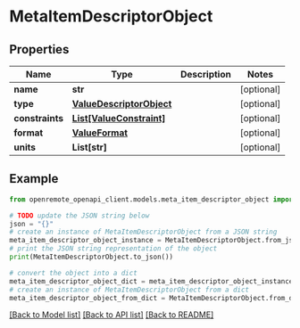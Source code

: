 # MetaItemDescriptorObject


## Properties

Name | Type | Description | Notes
------------ | ------------- | ------------- | -------------
**name** | **str** |  | [optional] 
**type** | [**ValueDescriptorObject**](ValueDescriptorObject.md) |  | [optional] 
**constraints** | [**List[ValueConstraint]**](ValueConstraint.md) |  | [optional] 
**format** | [**ValueFormat**](ValueFormat.md) |  | [optional] 
**units** | **List[str]** |  | [optional] 

## Example

```python
from openremote_openapi_client.models.meta_item_descriptor_object import MetaItemDescriptorObject

# TODO update the JSON string below
json = "{}"
# create an instance of MetaItemDescriptorObject from a JSON string
meta_item_descriptor_object_instance = MetaItemDescriptorObject.from_json(json)
# print the JSON string representation of the object
print(MetaItemDescriptorObject.to_json())

# convert the object into a dict
meta_item_descriptor_object_dict = meta_item_descriptor_object_instance.to_dict()
# create an instance of MetaItemDescriptorObject from a dict
meta_item_descriptor_object_from_dict = MetaItemDescriptorObject.from_dict(meta_item_descriptor_object_dict)
```
[[Back to Model list]](../README.md#documentation-for-models) [[Back to API list]](../README.md#documentation-for-api-endpoints) [[Back to README]](../README.md)


